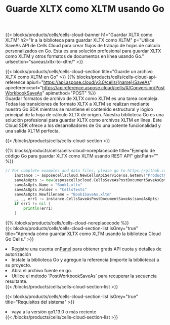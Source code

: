 ﻿---
title:  Guarde XLTX como XLTM usando Go
description:  Utilizando Aspose.Cells Cloud SDK for Go para guardar el archivo en formato XLTX como archivo en formato XLTM.
kwords: Excel, Save XLTX as XLTM, REST, Go
howto: How to save XLTX as XLTM using Aspose.Cells Cloud Go library.
---
{{< blocks/products/cells/cells-cloud-banner h1="Guardar XLTX como XLTM" h2="Ir a la biblioteca para guardar XLTX como XLTM" p="Utilice SaveAs API de Cells Cloud para crear flujos de trabajo de hojas de cálculo personalizados en Go. Esta es una solución profesional para guardar XLTX como XLTM y otros formatos de documentos en línea usando Go." urlsection="saveas/xltx-to-xltm/" >}}

{{< blocks/products/cells/cells-cloud-section title="Guarde un archivo XLTX como XLTM en Go" >}}
{{% blocks/products/cells/cells-cloud-api-reference apiurl="https://api.aspose.cloud/v3.0/cells/{name}/SaveAs" apireferenceurl="https://apireference.aspose.cloud/cells/#/Conversion/PostWorkbookSaveAs" apimethod="POST" %}}
<br/>
Guardar formatos de archivo de XLTX como XLTM es una tarea compleja. Todas las transiciones de formato XLTX a XLTM se realizan mediante nuestro Go SDK mientras se mantiene el contenido estructural y lógico principal de la hoja de cálculo XLTX de origen. Nuestra biblioteca Go es una solución profesional para guardar XLTX como archivos XLTM en línea. Este Cloud SDK ofrece a los desarrolladores de Go una potente funcionalidad y una salida XLTM perfecta.

{{< /blocks/products/cells/cells-cloud-section >}}

{{% blocks/products/cells/cells-cloud-noreplacecode title="Ejemplo de código Go para guardar XLTX como XLTM usando REST API" gistPath="" %}}
  
```go
// For complete examples and data files, please go to https://github.com/aspose-cells-cloud/aspose-cells-cloud-go/
    instance := asposecellscloud.NewCellsApiService(os.Getenv("ProductClientId"), os.Getenv("ProductClientSecret"))
    saveAsOpts := new(asposecellscloud.CellsSaveAsPostDocumentSaveAsOpts)
    saveAsOpts.Name = "Book1.xltx"
    saveAsOpts.Folder = "CellsTests"
    saveAsOpts.Newfilename = "Book1SaveAs.xltm"
    _, _, err1 := instance.CellsSaveAsPostDocumentSaveAs(saveAsOpts)
    if err1 != nil {
	    println(err1)
    }
```
  
{{% /blocks/products/cells/cells-cloud-noreplacecode %}}
<br/>
{{< blocks/products/cells/cells-cloud-section-list isGrey="true" title="Aprenda cómo guardar XLTX como XLTM usando la biblioteca Cloud Go Cells." >}}
<li> Registre una cuenta en<a href="https://dashboard.aspose.cloud/">Panel</a> para obtener gratis API cuota y detalles de autorización</li>
<li>Instale la biblioteca Go y agregue la referencia (importe la biblioteca) a su proyecto.</li>
<li>Abra el archivo fuente en go.</li>
<li>Utilice el método `PostWorkbookSaveAs` para recuperar la secuencia resultante.</li>
{{< /blocks/products/cells/cells-cloud-section-list >}}

{{< blocks/products/cells/cells-cloud-section-list isGrey="true" title="Requisitos del sistema" >}}
<li>vaya a la versión go1.13.0 o más reciente</li>
{{< /blocks/products/cells/cells-cloud-section-list >}}
